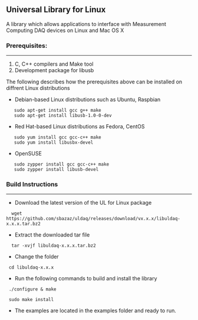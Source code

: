 ## Universal Library for Linux
A library which allows applications to interface with Measurement Computing DAQ devices on Linux and Mac OS X
 
### Prerequisites:
---------------

  1. C, C++ compilers and Make tool
  2. Development package for libusb
  
  The following describes how the prerequisites above can be installed on diffrent Linux distributions
  
  - Debian-based Linux distributions such as Ubuntu, Raspbian
  
  ```
     sudo apt-get install gcc g++ make
     sudo apt-get install libusb-1.0-0-dev
  ```
  - Red Hat-based Linux distributions as Fedora, CentOS
  
  ```
     sudo yum install gcc gcc-c++ make
     sudo yum install libusbx-devel
  ```
     
  - OpenSUSE 
  
  ```
     sudo zypper install gcc gcc-c++ make
     sudo zypper install libusb-devel
  ```

### Build Instructions
---------------------

- Download the latest version of the UL for Linux package

```
  wget https://github.com/sbazaz/uldaq/releases/download/vx.x.x/libuldaq-x.x.x.tar.bz2  
``` 
 
- Extract the downloaded tar file
  
```
  tar -xvjf libuldaq-x.x.x.tar.bz2
```
  
- Change the folder
  
 ```
  cd libuldaq-x.x.x
```
  
- Run the following commands to build and install the library

```
 ./configure & make
  
 sudo make install
```
  
- The examples are located in the examples folder and ready to run.
  
  
